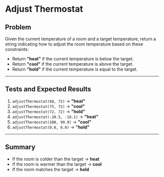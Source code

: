 # Adjust Thermostat

## Problem
Given the current temperature of a room and a target temperature, return a string indicating how to adjust the room temperature based on these constraints:

- Return **"heat"** if the current temperature is below the target.  
- Return **"cool"** if the current temperature is above the target.  
- Return **"hold"** if the current temperature is equal to the target.  

---

## Tests and Expected Results

1. `adjustThermostat(68, 72)` → **"heat"**  
2. `adjustThermostat(75, 72)` → **"cool"**  
3. `adjustThermostat(72, 72)` → **"hold"**  
4. `adjustThermostat(-20.5, -10.1)` → **"heat"**  
5. `adjustThermostat(100, 99.9)` → **"cool"**  
6. `adjustThermostat(0.0, 0.0)` → **"hold"**  

---

## Summary
- If the room is colder than the target → **heat**  
- If the room is warmer than the target → **cool**  
- If the room matches the target → **hold**  
